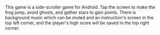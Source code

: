 This game is a side-scroller game for Android. Tap the screen to make the frog jump, avoid ghosts, and gather stars to gain points.
There is background music which can be muted and an instruction's screen in the top left corner, and the player's high score will be saved 
in the top right corner.
